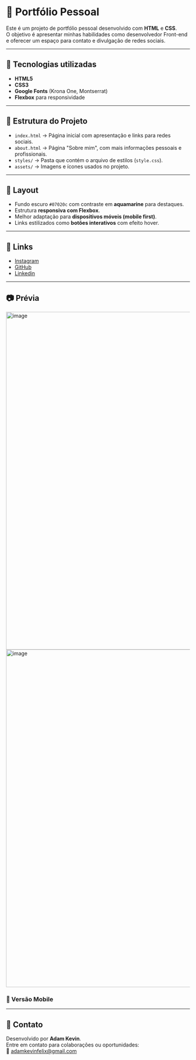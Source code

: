 # 📌 Portfólio Pessoal

Este é um projeto de portfólio pessoal desenvolvido com **HTML** e **CSS**.  
O objetivo é apresentar minhas habilidades como desenvolvedor Front-end e oferecer um espaço para contato e divulgação de redes sociais.

---

## 🚀 Tecnologias utilizadas
- **HTML5**
- **CSS3**
- **Google Fonts** (Krona One, Montserrat)
- **Flexbox** para responsividade

---

## 📂 Estrutura do Projeto

- `index.html` → Página inicial com apresentação e links para redes sociais.  
- `about.html` → Página "Sobre mim", com mais informações pessoais e profissionais.  
- `styles/` → Pasta que contém o arquivo de estilos (`style.css`).  
- `assets/` → Imagens e ícones usados no projeto.  


---

## 🎨 Layout
- Fundo escuro `#07020c` com contraste em **aquamarine** para destaques.  
- Estrutura **responsiva com Flexbox**.  
- Melhor adaptação para **dispositivos móveis (mobile first)**.  
- Links estilizados como **botões interativos** com efeito hover.

---

## 🔗 Links
- [Instagram](https://instagram.com/Adam_Kevin_Felix)  
- [GitHub](https://github.com/Adam-Kevin)  
- [Linkedin](https://linkedin.com/in/adam-kevin-felix-34562a352)

---

## 📷 Prévia
<img width="1865" height="923" alt="image" src="https://github.com/user-attachments/assets/d5764f10-a425-4218-b491-25369f8f0012" />
<img width="1852" height="923" alt="image" src="https://github.com/user-attachments/assets/
870ffa47-6112-4fa2-b094-fd3a84e62e5f" />

### 📱 Versão Mobile



---

## 📧 Contato
Desenvolvido por **Adam Kevin**.  
Entre em contato para colaborações ou oportunidades:  
📩 adamkevinfelix@gmail.com
